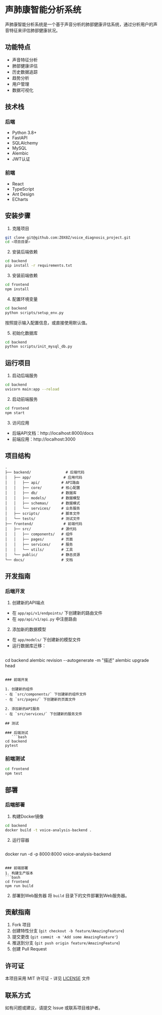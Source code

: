 # 声肺康智能分析系统

声肺康智能分析系统是一个基于声音分析的肺部健康评估系统，通过分析用户的声音特征来评估肺部健康状况。

## 功能特点

- 声音特征分析
- 肺部健康评估
- 历史数据追踪
- 趋势分析
- 用户管理
- 数据可视化

## 技术栈

### 后端
- Python 3.8+
- FastAPI
- SQLAlchemy
- MySQL
- Alembic
- JWT认证

### 前端
- React
- TypeScript
- Ant Design
- ECharts

## 安装步骤

1. 克隆项目
```bash
git clone git@github.com:Z0X8Z/voice_diagnosis_project.git
cd <项目目录>
```

2. 安装后端依赖
```bash
cd backend
pip install -r requirements.txt
```

3. 安装前端依赖
```bash
cd frontend
npm install
```

4. 配置环境变量
```bash
cd backend
python scripts/setup_env.py
```
按照提示输入配置信息，或直接使用默认值。

5. 初始化数据库
```bash
cd backend
python scripts/init_mysql_db.py
```

## 运行项目

1. 启动后端服务
```bash
cd backend
uvicorn main:app --reload
```

2. 启动前端服务
```bash
cd frontend
npm start
```

3. 访问应用
- 后端API文档：http://localhost:8000/docs
- 前端应用：http://localhost:3000

## 项目结构

```
.
├── backend/                # 后端代码
│   ├── app/               # 应用代码
│   │   ├── api/          # API路由
│   │   ├── core/         # 核心配置
│   │   ├── db/           # 数据库
│   │   ├── models/       # 数据模型
│   │   ├── schemas/      # 数据模式
│   │   └── services/     # 业务服务
│   ├── scripts/          # 脚本文件
│   └── tests/            # 测试文件
├── frontend/              # 前端代码
│   ├── src/              # 源代码
│   │   ├── components/   # 组件
│   │   ├── pages/        # 页面
│   │   ├── services/     # 服务
│   │   └── utils/        # 工具
│   └── public/           # 静态资源
└── docs/                 # 文档
```

## 开发指南

### 后端开发

1. 创建新的API端点
- 在 `app/api/v1/endpoints/` 下创建新的路由文件
- 在 `app/api/v1/api.py` 中注册路由

2. 添加新的数据模型
- 在 `app/models/` 下创建新的模型文件
- 运行数据库迁移：
   ```bash
cd backend
alembic revision --autogenerate -m "描述"
alembic upgrade head
```

### 前端开发

1. 创建新的组件
- 在 `src/components/` 下创建新的组件文件
- 在 `src/pages/` 下创建新的页面文件

2. 添加新的API服务
- 在 `src/services/` 下创建新的服务文件

## 测试

### 后端测试
   ```bash
cd backend
pytest
```

### 前端测试
```bash
cd frontend
npm test
```

## 部署

### 后端部署
1. 构建Docker镜像
```bash
cd backend
docker build -t voice-analysis-backend .
   ```

2. 运行容器
   ```bash
docker run -d -p 8000:8000 voice-analysis-backend
   ```

### 前端部署
1. 构建生产版本
   ```bash
cd frontend
npm run build
```

2. 部署到Web服务器
将 `build` 目录下的文件部署到Web服务器。

## 贡献指南

1. Fork 项目
2. 创建特性分支 (`git checkout -b feature/AmazingFeature`)
3. 提交更改 (`git commit -m 'Add some AmazingFeature'`)
4. 推送到分支 (`git push origin feature/AmazingFeature`)
5. 创建 Pull Request

## 许可证

本项目采用 MIT 许可证 - 详见 [LICENSE](LICENSE) 文件

## 联系方式

如有问题或建议，请提交 Issue 或联系项目维护者。
